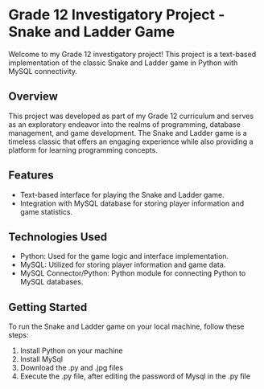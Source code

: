 # Grade 12 Investigatory Project - Snake and Ladder Game

Welcome to my Grade 12 investigatory project! This project is a text-based implementation of the classic Snake and Ladder game in Python with MySQL connectivity.

## Overview

This project was developed as part of my Grade 12 curriculum and serves as an exploratory endeavor into the realms of programming, database management, and game development. The Snake and Ladder game is a timeless classic that offers an engaging experience while also providing a platform for learning programming concepts.

## Features

- Text-based interface for playing the Snake and Ladder game.
- Integration with MySQL database for storing player information and game statistics.

## Technologies Used

- Python: Used for the game logic and interface implementation.
- MySQL: Utilized for storing player information and game data.
- MySQL Connector/Python: Python module for connecting Python to MySQL databases.

## Getting Started

To run the Snake and Ladder game on your local machine, follow these steps:

1. Install Python on your machine
2. Install MySql
3. Download the .py and .jpg files
4. Execute the .py file, after editing the password of Mysql in the .py file

